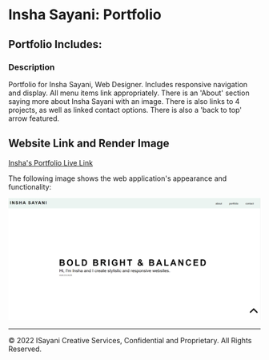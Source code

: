 # Insha Sayani: Portfolio

## Portfolio Includes:

### Description

Portfolio for Insha Sayani, Web Designer. 
Includes responsive navigation and display. All menu items link appropriately. There is an 'About' section saying more about Insha Sayani with an image. There is also links to 4 projects, as well as linked contact options. There is also a 'back to top' arrow featured.

## Website Link and Render Image

[Insha's Portfolio Live Link](https://isayani.github.io/isayani-portfolio/)

The following image shows the web application's appearance and functionality:

![The Portfolio webpage includes a navigation bar, a header image, and cards with text and images at the bottom of the page.](./assets/images/screenshot.png)


---
© 2022 ISayani Creative Services, Confidential and Proprietary. All Rights Reserved.
